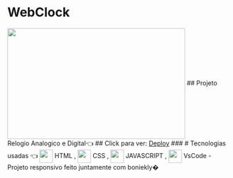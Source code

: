 # WebClock
[//]: <> (../master/assets/img/printWebclock.png) 

<img align="center" height="250" width="400" src="../master/assets/img/printWebclock.png">
## Projeto Relogio Analogico e Digital👈 
## Click para ver: <a href='https://joaogabrielz.github.io/webclock/'>Deploy</a> 
### # Tecnologias usadas 👈 
<img align="center" height="30" width="30" src="https://cdn.jsdelivr.net/gh/devicons/devicon/icons/html5/html5-original.svg"> HTML , 
<img align="center" height="30" width="30" src="https://cdn.jsdelivr.net/gh/devicons/devicon/icons/css3/css3-original.svg"> CSS , 
<img align="center" height="30" width="30" src="https://cdn.jsdelivr.net/gh/devicons/devicon/icons/javascript/javascript-original.svg"> JAVASCRIPT , 
<img align="center" height="30" width="30" src="https://cdn.jsdelivr.net/gh/devicons/devicon/icons/vscode/vscode-original.svg"> VsCode 
- Projeto responsivo feito juntamente com boniekly�
